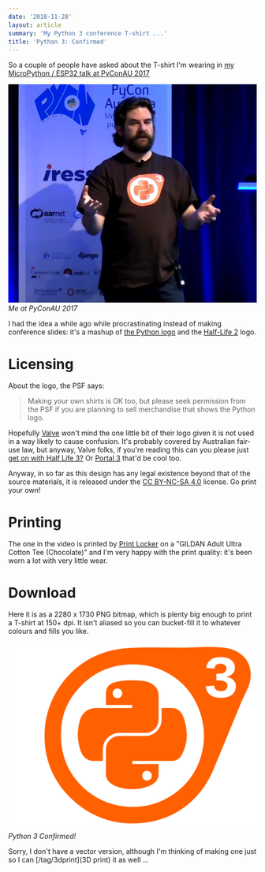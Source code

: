 ```yaml
---
date: '2018-11-28'
layout: article
summary: 'My Python 3 conference T-shirt ...'
title: 'Python 3: Confirmed'
---
```


So a couple of people have asked about the T-shirt I'm wearing in 
[my MicroPython / ESP32 talk at PyConAU 2017](https://www.youtube.com/watch?v=6N1hNRDkm0o)

![Me at PyConAU 2017](img/screenshot.jpg)
*Me at PyConAU 2017*

I had the idea a while ago while procrastinating instead of making
conference slides: it's a mashup of
[the Python logo](https://www.python.org/community/logos/) and the
[Half-Life 2](https://en.wikipedia.org/wiki/Half-Life_2) logo.

# Licensing

About the logo, the PSF says:

> Making your own shirts is OK too, but please seek permission from
> the PSF if you are planning to sell merchandise that shows the Python logo.

Hopefully [Valve](https://www.valvesoftware.com/en/) won't mind the one
little bit of their logo given it is not used in a way likely to cause confusion.
It's probably covered by Australian fair-use law, but anyway, Valve folks,
if you're reading this can you please just 
[get on with Half Life 3?](https://www.techradar.com/au/news/gaming/half-life-3-release-date-news-and-rumours-1290663)
Or [Portal 3](https://www.looper.com/48490/valve-wont-make-portal-3/)
that'd be cool too.

Anyway, in so far as this design has any legal existence beyond that
of the source materials, it is released under the
[CC BY-NC-SA 4.0](https://creativecommons.org/licenses/by-nc-sa/4.0/)
license.  Go print your own!

# Printing

The one in the video is printed by [Print Locker](https://printlocker.com.au/) on a
"GILDAN Adult Ultra Cotton Tee (Chocolate)"
and I'm very happy with the print quality: it's been worn a lot with
very little wear.

# Download

Here it is as a 2280 x 1730 PNG bitmap, which is plenty big enough to
print a T-shirt at 150+ dpi.  It isn't aliased so you can bucket-fill
it to whatever colours and fills you like.  

![Python 3 Confirmed](img/python3confirmed.png)
*Python 3 Confirmed!*

Sorry, I don't have a vector version, although I'm thinking of 
making one just so I can [/tag/3dprint](3D print) it as well ...

